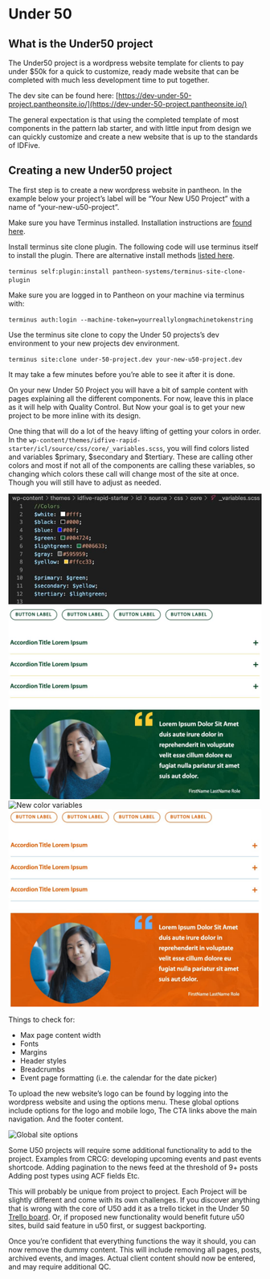 # Under 50

## What is the Under50 project

The Under50 project is a wordpress website template for clients to pay under $50k for a quick to customize, ready made website that can be completed with much less development time to put together.

The dev site can be found here: [https://dev-under-50-project.pantheonsite.io/](https://dev-under-50-project.pantheonsite.io/)

The general expectation is that using the completed template of most components in the pattern lab starter, and with little input from design we can quickly customize and create a new website that is up to the standards of IDFive.

## Creating a new Under50 project

The first step is to create a new wordpress website in pantheon. In the example below your project’s label will be “Your New U50 Project” with a name of “your-new-u50-project”.

Make sure you have Terminus installed. Installation instructions are [found here](https://docs.pantheon.io/terminus/install).

Install terminus site clone plugin. The following code will use terminus itself to install the plugin. There are alternative install methods [listed here](https://github.com/pantheon-systems/terminus-site-clone-plugin/blob/master/README.md).

`terminus self:plugin:install pantheon-systems/terminus-site-clone-plugin`

Make sure you are logged in to Pantheon on your machine via terminus with:

`terminus auth:login --machine-token=yourreallylongmachinetokenstring`

Use the terminus site clone to copy the Under 50 projects’s dev environment to your new projects dev environment.

`terminus site:clone under-50-project.dev your-new-u50-project.dev`

It may take a few minutes before you’re able to see it after it is done.

On your new Under 50 Project you will have a bit of sample content with pages explaining all the different components. For now, leave this in place as it will help with Quality Control. But Now your goal is to get your new project to be more inline with its design.

One thing that will do a lot of the heavy lifting of getting your colors in order. In the `wp-content/themes/idfive-rapid-starter/icl/source/css/core/_variables.scss`, you will find colors listed and variables $primary, $secondary and $tertiary. These are calling other colors and most if not all of the components are calling these variables, so changing which colors these call will change most of the site at once. Though you will still have to adjust as needed.

![Default color variables](_media/default-u50project-variables.jpg)
![Default site colors](_media/default-u50project-color.jpg)
![New color variables](_media/new-u50project-varaibles.jpg)
![New Site colors](_media/new-u50project-color.jpg)

Things to check for:

- Max page content width
- Fonts
- Margins
- Header styles
- Breadcrumbs
- Event page formatting (i.e. the calendar for the date picker)

To upload the new website’s logo can be found by logging into the wordpress website and using the options menu. These global options include options for the logo and mobile logo, The CTA links above the main navigation. And the footer content.

![Global site options](_media/default-u50project-varaibles.jpg)

Some U50 projects will require some additional functionality to add to the project. Examples from CRCG:
developing upcoming events and past events shortcode.
Adding pagination to the news feed at the threshold of 9+ posts
Adding post types using ACF fields
Etc.

This will probably be unique from project to project. Each Project will be slightly different and come with its own challenges. If you discover anything that is wrong with the core of U50 add it as a trello ticket in the Under 50 [Trello board](https://trello.com/b/VwWXAr21/under-50-project). Or, if proposed new functionality would benefit future u50 sites, build said feature in u50 first, or suggest backporting.

Once you’re confident that everything functions the way it should, you can now remove the dummy content. This will include removing all pages, posts, archived events, and images. Actual client content should now be entered, and may require additional QC.
